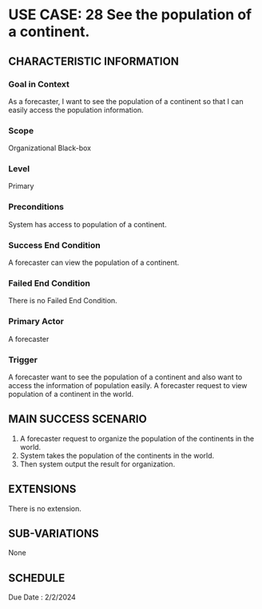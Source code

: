 # USE CASE: 28 See the population of a continent.
## CHARACTERISTIC INFORMATION

### Goal in Context

As a forecaster, I want to see the population of a continent so that I can easily access the population information.

### Scope

Organizational Black-box

### Level

Primary

### Preconditions

System has access to population of a continent.

### Success End Condition

A forecaster can view the population of a continent.

### Failed End Condition

There is no Failed End Condition.

### Primary Actor

A forecaster

### Trigger

A forecaster want to see the population of a continent and also want to access the information of population easily.
A forecaster request to view population of a continent in the world.

## MAIN SUCCESS SCENARIO

1.  A forecaster request to organize the population of the continents in the world.
2.  System takes the population of the continents in the world.
3.  Then system output the result for organization.


## EXTENSIONS

There is no extension.

## SUB-VARIATIONS

None

## SCHEDULE

Due Date : 2/2/2024
